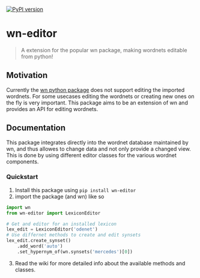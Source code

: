 [![PyPI version](https://img.shields.io/pypi/v/wn-editor.svg)](https://pypi.org/project/wn-editor/)
# wn-editor
> A extension for the popular wn package, making wordnets editable from python!

## Motivation
Currently the [wn python package](https://github.com/goodmami/wn) does not support editing the imported wordnets. For some usecases editing the wordnets or creating new ones on the fly is very important. This package aims to be an extension of wn and provides an API for editing wordnets.
## Documentation
This package integrates directly into the wordnet database maintained by wn, and thus allowes to change data and not only provide a changed view.
This is done by using different editor classes for the various wordnet components.
### Quickstart
1. Install this package using `pip install wn-editor`
2. import the package (and wn) like so
```python
import wn 
from wn-editor import LexiconEditor

# Get and editor for an installed lexicon
lex_edit = LexiconEditor('odenet')
# Use differnet methods to create and edit synsets
lex_edit.create_synset()
    .add_word('auto')
    .set_hypernym_of(wn.synsets('mercedes')[0])
```
3. Read the wiki for more detailed info about the available methods and classes.
